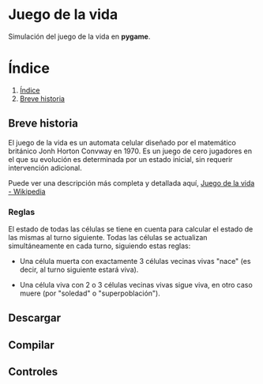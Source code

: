 # Juego de la vida

Simulación del juego de la vida en **pygame**. 


# Índice

1. [Índice](Índice)
2. [Breve historia](Brevehistoria)


## Breve historia

El juego de la vida es un automata celular diseñado por el matemático británico Jonh Horton Convway en 1970. Es un juego de cero jugadores en el que su evolución es determinada por un estado inicial, sin requerir intervención adicional. 

Puede ver una descripción más completa y detallada aquí,
<a href="https://es.wikipedia.org/wiki/Juego_de_la_vida" target="_blank">Juego de la vida - Wikipedia</a>

### Reglas

El estado de todas las células se tiene en cuenta para calcular el estado de las mismas al turno siguiente. Todas las células se actualizan simultáneamente en cada turno, siguiendo estas reglas:

*   Una célula muerta con exactamente 3 células vecinas vivas "nace" (es decir, al turno siguiente estará viva).

*   Una célula viva con 2 o 3 células vecinas vivas sigue viva, en otro caso muere (por "soledad" o "superpoblación").





## Descargar

## Compilar 

## Controles
